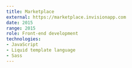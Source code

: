```yaml
---
title: Marketplace
external: https://marketplace.invisionapp.com
date: 2015
range: 2015
role: Front-end development
technologies:
- JavaScript
- Liquid template language
- Sass
---
```

